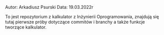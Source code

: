Autor: Arkadiusz Psurski
Data: 19.03.2022r

To jest repozytorium z kalkulator z Inżynierii Oprogramowania,
znajdują się tutaj pierwsze próby dotyczące commitów i branchy a także
funkcje tworzące kalkulator.
